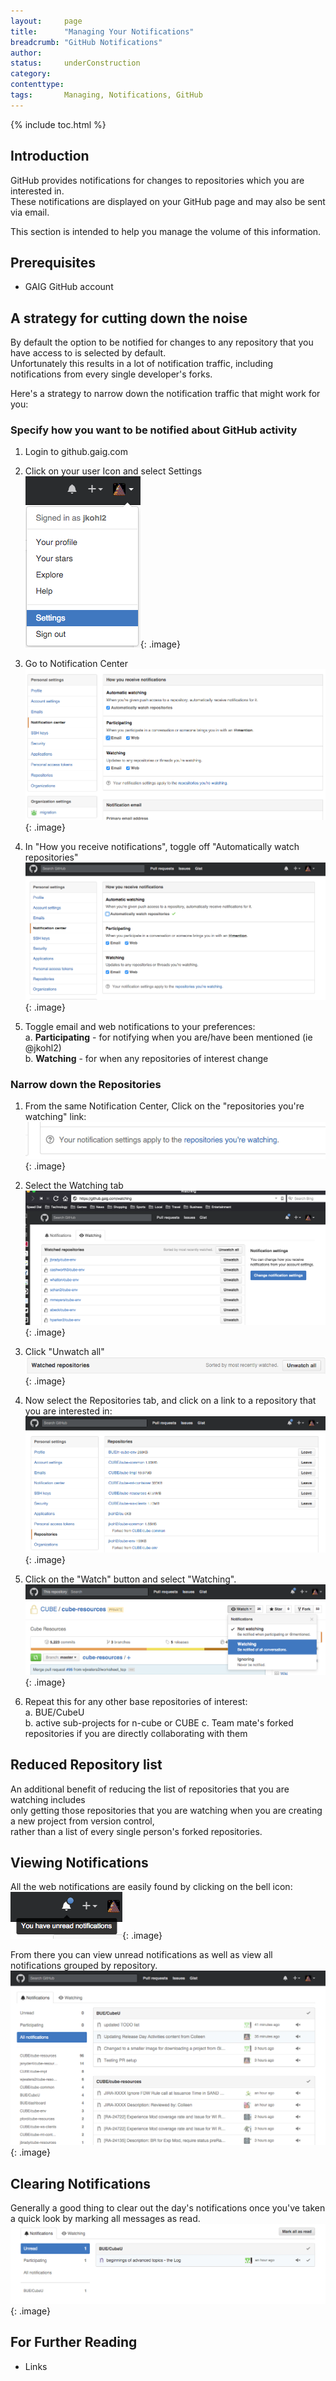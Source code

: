```yaml
---
layout:     page
title:      "Managing Your Notifications"
breadcrumb: "GitHub Notifications"
author:
status:     underConstruction
category:
contenttype:
tags:       Managing, Notifications, GitHub
---
```


{% include toc.html %}

## Introduction

GitHub provides notifications for changes to repositories which you are interested in.  
These notifications are displayed on your GitHub page and may also be sent via email.  

This section is intended to help you manage the volume of this information.  

## Prerequisites

* GAIG GitHub account  

## A strategy for cutting down the noise  
By default the option to be notified for changes to any repository that you have access to is selected by default.  
Unfortunately this results in a lot of notification traffic, including notifications from every single developer's forks.  

Here's a strategy to narrow down the notification traffic that might work for you:  

### Specify how you want to be notified about GitHub activity   
 1. Login to github.gaig.com  
 
 2. Click on your user Icon and select Settings  
   ![](images/settingsNotification.png){: .image}  
  
 3. Go to Notification Center  
     ![](images/howYouReceiveNotifications.png){: .image}  
 
 4. In "How you receive notifications", toggle off "Automatically watch repositories"  
         ![](images/turnOffAutomaticWatching.png){: .image}  
 
 5. Toggle email and web notifications to your preferences:  
     a. **Participating** - for notifying when you are/have been mentioned (ie @jkohl2)  
     b. **Watching** - for when any repositories of interest change   
 
### Narrow down the Repositories
 1. From the same Notification Center, Click on the "repositories you're watching" link:  
    ![](images/repositoriesWatchingLink.png){: .image}  
    
 2. Select the Watching tab  
    ![](images/watchedRepos.png){: .image}  
    
 3. Click "Unwatch all"  
     ![](images/unwatchAll.png){: .image}  
     
 4. Now select the Repositories tab, and click on a link to a repository that you are interested in:    
    ![](images/myRepositories.png){: .image}  
   
 5. Click on the "Watch" button and select "Watching". 
    ![](images/watchCubeResources.png){: .image}  

 6. Repeat this for any other base repositories of interest:  
   a. BUE/CubeU  
   b. active sub-projects for n-cube or CUBE
   c. Team mate's forked repositories if you are directly collaborating with them  

## Reduced Repository list
An additional benefit of reducing the list of repositories that you are watching includes  
only getting those repositories that you are watching when you are creating a new project from version control,  
rather than a list of every single person's forked repositories.  

## Viewing Notifications  
All the web notifications are easily found by clicking on the bell icon:  
 ![](images/notificationCenter.png){: .image}
 
From there you can view unread notifications as well as view all notifications grouped by repository.  
 ![](images/viewAllNotifications.png){: .image}

## Clearing Notifications
Generally a good thing to clear out the day's notifications once you've taken a quick look by marking all messages as read.   
  ![](images/markAllAsRead.png){: .image} 

## For Further Reading

* Links